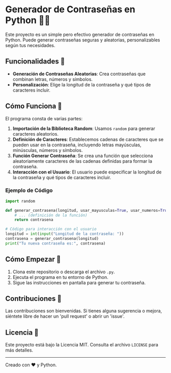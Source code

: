 
# Generador de Contraseñas en Python 🐍🔐

Este proyecto es un simple pero efectivo generador de contraseñas en Python. Puede generar contraseñas seguras y aleatorias, personalizables según tus necesidades.

## Funcionalidades 🌟

- **Generación de Contraseñas Aleatorias**: Crea contraseñas que combinan letras, números y símbolos.
- **Personalización**: Elige la longitud de la contraseña y qué tipos de caracteres incluir.

## Cómo Funciona 🤖

El programa consta de varias partes:

1. **Importación de la Biblioteca Random**: Usamos `random` para generar caracteres aleatorios.
2. **Definición de Caracteres**: Establecemos cadenas de caracteres que se pueden usar en la contraseña, incluyendo letras mayúsculas, minúsculas, números y símbolos.
3. **Función Generar Contraseña**: Se crea una función que selecciona aleatoriamente caracteres de las cadenas definidas para formar la contraseña.
4. **Interacción con el Usuario**: El usuario puede especificar la longitud de la contraseña y qué tipos de caracteres incluir.

### Ejemplo de Código

```python
import random

def generar_contrasena(longitud, usar_mayusculas=True, usar_numeros=True, usar_simbolos=True):
    # ... (definición de la función)
    return contrasena

# Código para interacción con el usuario
longitud = int(input("Longitud de la contraseña: "))
contrasena = generar_contrasena(longitud)
print("Tu nueva contraseña es:", contrasena)
```

## Cómo Empezar 🚀

1. Clona este repositorio o descarga el archivo `.py`.
2. Ejecuta el programa en tu entorno de Python.
3. Sigue las instrucciones en pantalla para generar tu contraseña.

## Contribuciones 🤝

Las contribuciones son bienvenidas. Si tienes alguna sugerencia o mejora, siéntete libre de hacer un 'pull request' o abrir un 'issue'.

## Licencia 📄

Este proyecto está bajo la Licencia MIT. Consulta el archivo `LICENSE` para más detalles.

---
Creado con ❤️ y Python.
```
